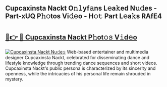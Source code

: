 ## Cupcaxinsta Nackt O𝚗𝚕yf𝚊ns L𝚎a𝚔ed N𝚞𝚍es - Part-xUQ P𝚑𝚘tos Vi𝚍𝚎o - H𝚘𝚝 Part L𝚎a𝚔s RAfE4

# <h2><a href="http://kfe8h5n.oniu.top/?m=Cupcaxinsta+Nackt">🔗👉 🔴 Cupcaxinsta Nackt P𝚑ot𝚘𝚜 V𝚒d𝚎o</a></h2>

[![Cupcaxinsta Nackt Nu𝚍e𝚜](https://i.imgur.com/0qMVB7G.gif)](http://kfe8h5n.oniu.top/?m=Cupcaxinsta+Nackt)
Web-based entertainer and multimedia designer Cupcaxinsta Nackt, celebrated for disseminating dance and lifestyle knowledge through trending dance sequences and short videos. Cupcaxinsta Nackt's public persona is characterized by its sincerity and openness, while the intricacies of his personal life remain shrouded in mystery.  
